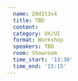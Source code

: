 ```yaml
---
  name: 20d1t3s4
  title: TBD
  content:
  category: UX/UI
  format: Workshop
  speakers: TBD
  room: Showroom
  time_start: '13:30'
  time_end: '15:15'
---
```


